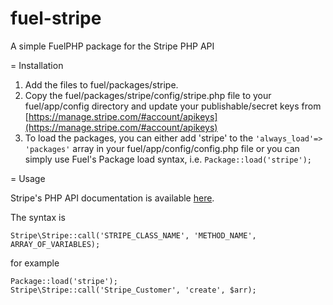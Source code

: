 fuel-stripe
===========

A simple FuelPHP package for the Stripe PHP API

= Installation

1. Add the files to fuel/packages/stripe. 
2. Copy the fuel/packages/stripe/config/stripe.php file to your fuel/app/config directory and update your publishable/secret keys from [https://manage.stripe.com/#account/apikeys](https://manage.stripe.com/#account/apikeys)
3. To load the packages, you can either add 'stripe' to the `'always_load'=> 'packages'` array in your fuel/app/config/config.php file or you can simply use Fuel's Package load syntax, i.e. `Package::load('stripe');`

= Usage

Stripe's PHP API documentation is available [here](https://stripe.com/docs/api?lang=php). 

The syntax is

`Stripe\Stripe::call('STRIPE_CLASS_NAME', 'METHOD_NAME', ARRAY_OF_VARIABLES);`

for example


    Package::load('stripe');
    Stripe\Stripe::call('Stripe_Customer', 'create', $arr);





